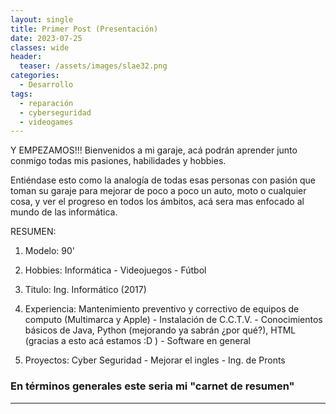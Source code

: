 ```yaml
---
layout: single
title: Primer Post (Presentación)
date: 2023-07-25
classes: wide
header:
  teaser: /assets/images/slae32.png
categories:
  - Desarrollo
tags:
  - reparación
  - cyberseguridad
  - videogames
---
```

Y EMPEZAMOS!!! Bienvenidos a mi garaje, acá podrán aprender junto conmigo todas mis pasiones, habilidades y hobbies.

Entiéndase esto como la analogía de todas esas personas con pasión que toman su garaje para mejorar de poco a poco un auto, moto o cualquier cosa, y ver el progreso en todos los ámbitos, acá sera mas enfocado al mundo de las informática.


RESUMEN:

1. Modelo: 90'

2. Hobbies: Informática - Videojuegos - Fútbol

3. Titulo: Ing. Informático (2017) 

4. Experiencia: Mantenimiento preventivo y correctivo de equipos de computo (Multimarca y Apple) - Instalación de C.C.T.V. - Conocimientos básicos de Java, Python (mejorando ya sabrán ¿por qué?), HTML (gracias a esto acá estamos :D ) - Software en general

5. Proyectos: Cyber Seguridad - Mejorar el ingles - Ing. de Pronts





### En términos generales este seria mi "carnet de resumen" 
---------------
